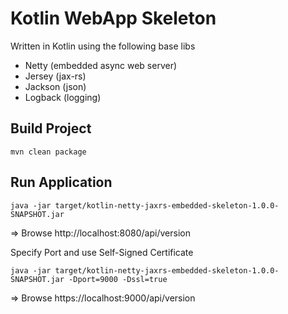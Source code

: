 # Kotlin WebApp Skeleton

Written in Kotlin using the following base libs
- Netty (embedded async web server)
- Jersey (jax-rs)
- Jackson (json)
- Logback (logging)

## Build Project
```
mvn clean package
```

## Run Application
```
java -jar target/kotlin-netty-jaxrs-embedded-skeleton-1.0.0-SNAPSHOT.jar
```
=> Browse http://localhost:8080/api/version

Specify Port and use Self-Signed Certificate
```
java -jar target/kotlin-netty-jaxrs-embedded-skeleton-1.0.0-SNAPSHOT.jar -Dport=9000 -Dssl=true
```
=> Browse https://localhost:9000/api/version
